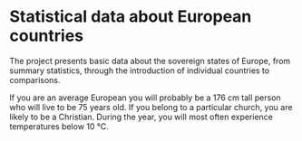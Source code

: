 # Statistical data about European countries

The project presents basic data about the sovereign states of Europe, from summary statistics, through the introduction of individual countries to comparisons.

If you are an average European you will probably be a 176 cm tall person who will live to be 75 years old. If you belong to a particular church, you are likely to be a Christian. During the year, you will most often experience temperatures below 10 °C.
